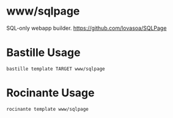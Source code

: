 # www/sqlpage
SQL-only webapp builder.
https://github.com/lovasoa/SQLPage

# Bastille Usage
```shell
bastille template TARGET www/sqlpage
```

# Rocinante Usage
```shell
rocinante template www/sqlpage
```
